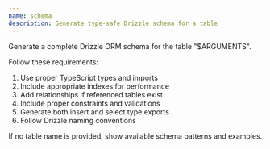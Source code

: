 ```yaml
---
name: schema
description: Generate type-safe Drizzle schema for a table
---
```


Generate a complete Drizzle ORM schema for the table "$ARGUMENTS".

Follow these requirements:

1. Use proper TypeScript types and imports
2. Include appropriate indexes for performance
3. Add relationships if referenced tables exist
4. Include proper constraints and validations
5. Generate both insert and select type exports
6. Follow Drizzle naming conventions

If no table name is provided, show available schema patterns and examples.
